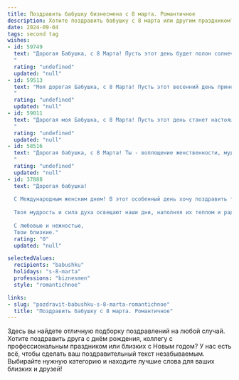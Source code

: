 ```yaml
---
title: Поздравить бабушку бизнесмена с 8 марта. Романтичное
description: Хотите поздравить бабушку с 8 марта или другим праздником? Наш ИИ создаст незабываемое поздравление, а вы обязательно выделитесь среди других.  
date: 2024-09-04
tags: second tag
wishes:
- id: 59749
  text: "Дорогая Бабушка, с 8 Марта! Пусть этот день будет полон солнечного света, нежных улыбок и приятных сюрпризов. Ты – самая красивая и мудрая бизнес-леди, что я знаю. Твой талант,  уверенность и неутомимый оптимизм – это вдохновение для всех нас. Желаю тебе  здоровья, счастья и любви, которая согревает даже в самые холодные дни.
  "
  rating: "undefined"
  updated: "null"
- id: 59513
  text: "Моя дорогая Бабушка, с 8 Марта! Пусть этот весенний день принесет тебе столько же тепла и нежности, сколько ты даришь нам своей любовью. Ты - настоящая бизнес-леди, но в душе всегда остаешься той самой романтичной девушкой, чьи глаза сияют от счастья. Спасибо за твою мудрость, поддержку и за то, что ты всегда рядом. Желаю тебе бесконечного счастья, здоровья и  любви!
  "
  rating: "undefined"
  updated: "null"
- id: 59011
  text: "Дорогая моя Бабушка, с 8 Марта! Пусть этот день станет настоящим праздником любви и нежности, а твоя прекрасная душа будет окружена вниманием и заботой. Ты – моя муза, мой вдохновитель, моя самая любимая бизнес-леди. Желаю тебе успехов во всех начинаниях, радости от каждой минуты, теплоты сердец близких и крепкого здоровья!
  "
  rating: "undefined"
  updated: "null"
- id: 58516
  text: "Дорогая бабушка, с 8 Марта! Ты - воплощение женственности, мудрости и неиссякаемого обаяния. Пусть твоя жизнь всегда будет наполнена любовью, радостью и счастьем, а бизнес процветает, как весенние цветы.
  "
  rating: "undefined"
  updated: "null"
- id: 37888
  text: "Дорогая бабушка!
  
  С Международным женским днем! В этот особенный день хочу поздравить тебя с тем, что ты — источник вдохновения и любви для всей нашей семьи. Ты, как истинный бизнесмен, всегда находила способ преодолевать трудности и достигать успеха, оставаясь при этом нежной и заботливой.
  
  Твоя мудрость и сила духа освещают наши дни, наполняя их теплом и радостью. Пусть в твоей жизни всегда цветут цветы счастья, а в сердце живет романтика, которая согревает душу. Желаю здоровья, счастья и безграничной любви — ты заслуживаешь только самого лучшего!
  
  С любовью и нежностью,
  Твои близкие."
  rating: "0"
  updated: "null"

selectedValues:
  recipients: "babushku"
  holidays: "s-8-marta"
  professions: "biznesmen"
  style: "romantichnoe"

links:
- slug: "pozdravit-babushku-s-8-marta-romantichnoe"
  title: "Поздравить бабушку с 8 марта. Романтичное"
---
```


Здесь вы найдете отличную подборку поздравлений на любой случай. 
Хотите поздравить друга с днём рождения, коллегу с профессиональным праздником или близких с Новым годом? У нас есть всё, чтобы сделать ваш поздравительный текст незабываемым. Выбирайте нужную категорию и находите лучшие слова для ваших близких и друзей!
